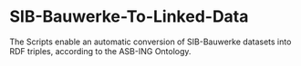 # SIB-Bauwerke-To-Linked-Data

The Scripts enable an automatic conversion of SIB-Bauwerke datasets into RDF triples, according to the ASB-ING Ontology.

